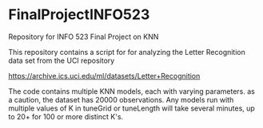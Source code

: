 # FinalProjectINFO523
Repository for INFO 523 Final Project on KNN

This repository contains a script for for analyzing the Letter Recognition
data set from the UCI repository

https://archive.ics.uci.edu/ml/datasets/Letter+Recognition


The code contains multiple KNN models, each with varying parameters. 
as a caution, the dataset has 20000 observations. 
Any models run with multiple values of K in tuneGrid or tuneLength
will take several minutes, up to 20+ for 100 or more distinct K's. 